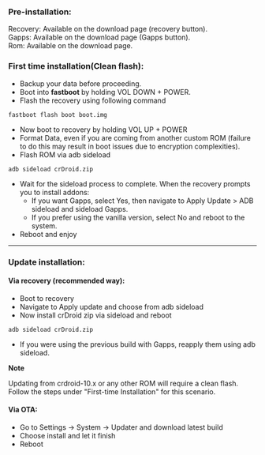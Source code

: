 ### Pre-installation:
Recovery: Available on the download page (recovery button).  
Gapps: Available on the download page (Gapps button).  
Rom: Available on the download page.  

### First time installation(Clean flash):
* Backup your data before proceeding.
* Boot into **fastboot** by holding VOL DOWN + POWER.
* Flash the recovery using following command

```
fastboot flash boot boot.img
```

* Now boot to recovery by holding VOL UP + POWER
* Format Data, even if you are coming from another custom ROM (failure to do this may result in boot issues due to encryption complexities).
* Flash ROM via adb sideload

```
adb sideload crDroid.zip
```

* Wait for the sideload process to complete. When the recovery prompts you to install addons:
   * If you want Gapps, select Yes, then navigate to Apply Update > ADB sideload and sideload Gapps.
   * If you prefer using the vanilla version, select No and reboot to the system.
* Reboot and enjoy

---

### Update installation:
#### Via recovery (recommended way):
* Boot to recovery
* Navigate to Apply update and choose from adb sideload
* Now install crDroid zip via sideload and reboot

```
adb sideload crDroid.zip
```

* If you were using the previous build with Gapps, reapply them using adb sideload. 

**Note**

Updating from crdroid-10.x or any other ROM will require a clean flash. Follow the steps under "First-time Installation" for this scenario.

#### Via OTA:
* Go to Settings -> System -> Updater and download latest build
* Choose install and let it finish
* Reboot
